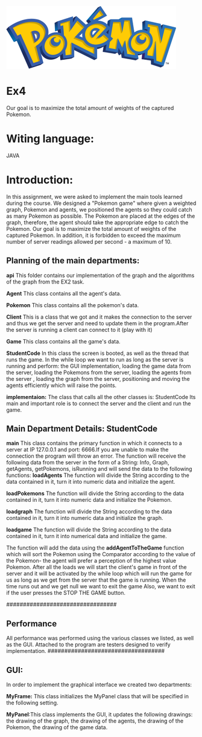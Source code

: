 ![Test Image 1](https://github.com/liornagar799/Ex4/blob/main/src/image.png)
# Ex4
Our goal is to maximize the total amount of weights of the captured Pokemon.
# Witing language:
JAVA
# Introduction:
In this assignment, we were asked to implement the main tools learned during the course.
We designed a "Pokemon game" where given a weighted graph, Pokemon and agents, we positioned the agents so they could catch as many Pokemon as possible. The Pokemon are placed at the edges of the graph, therefore, the agent should take the appropriate edge to catch the Pokemon. Our goal is to maximize the total amount of weights of the captured Pokemon. In addition, it is forbidden to exceed the maximum number of server readings allowed per second - a maximum of 10.

## Planning of the main departments:

**api** This folder contains our implementation of the graph and the algorithms of the graph from the EX2 task.

**Agent** This class contains all the agent's data.

**Pokemon** This class contains all the pokemon's data.

**Client** This is a class that we got and it makes the connection to the server and thus we get the server and need to update them in the program.After the server is running a client can connect to it (play with it)

**Game** This class contains all the game's data.

**StudentCode**
In this class the screen is booted, as well as the thread that runs the game. In the while loop we want to run as long as the server is running and perform: the GUI implementation, loading the game data from the server, loading the Pokemons from the server, loading the agents from the server , loading the graph from the server, positioning and moving the agents efficiently which will raise the points.

**implementaion:**
The class that calls all the other classes is: StudentCode Its main and important role is to connect the server and the client and run the game.

## Main Department Details: StudentCode
**main** This class contains the primary function in which it connects to a server at IP 127.0.0.1 and port: 6666.If you are unable to make the connection the program will throw an error.
The function will receive the following data from the server in the form of a String: Info, Graph, getAgents, getPokemons, isRunning and will send the data to the following functions:
**loadAgents** The function will divide the String according to the data contained in it, turn it into numeric data and initialize the agent.

**loadPokemons** The function will divide the String according to the data contained in it, turn it into numeric data and initialize the Pokemon.

**loadgraph** The function will divide the String according to the data contained in it, turn it into numeric data and initialize the graph.

**loadgame** The function will divide the String according to the data contained in it, turn it into numerical data and initialize the game.

The function will add the data using the **addAgentToTheGame** function which will sort the Pokemon using the Comparator according to the value of the Pokemon- the agent will prefer a perception of the highest value Pokemon.
After all the loads we will start the client's game in front of the server and it will be activated by the while loop which will run the game for us as long as we get from the server that the game is running.
When the time runs out and we get null we want to exit the game Also, we want to exit if the user presses the STOP THE GAME button.

 

 #################################
## Performance
All performance was performed using the various classes we listed, as well as the GUI.
Attached to the program are testers designed to verify implementation.
 ###################################
##  GUI:
In order to implement the graphical interface we created two departments:
 
**MyFrame:** This class initializes the MyPanel class that will be specified in the following setting.
 
**MyPanel**:This class implements the GUI, it updates the following drawings: the drawing of the graph, the drawing of the agents, the drawing of the Pokemon, the drawing of the game data.


